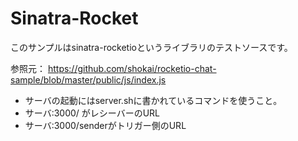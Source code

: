 Sinatra-Rocket
==============

このサンプルはsinatra-rocketioというライブラリのテストソースです。

参照元：
https://github.com/shokai/rocketio-chat-sample/blob/master/public/js/index.js

- サーバの起動にはserver.shに書かれているコマンドを使うこと。
- サーバ:3000/ がレシーバーのURL
- サーバ:3000/senderがトリガー側のURL


